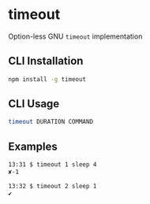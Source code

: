 # timeout

Option-less GNU `timeout` implementation

## CLI Installation

```bash
npm install -g timeout
```

## CLI Usage

```bash
timeout DURATION COMMAND
```


## Examples

```bash
13:31 $ timeout 1 sleep 4
✘-1 

13:32 $ timeout 2 sleep 1
✔
```
